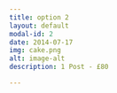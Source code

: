 ```yaml
---
title: option 2
layout: default
modal-id: 2
date: 2014-07-17
img: cake.png
alt: image-alt
description: 1 Post - £80

---
```

